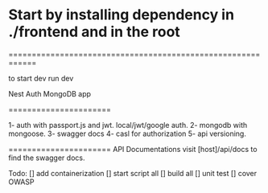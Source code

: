 # Start by installing dependency in ./frontend and in the root

============================================================

to start dev run dev

Nest Auth MongoDB app

======================

1- auth with passport.js and jwt. local/jwt/google auth.
2- mongodb with mongoose.
3- swagger docs
4- casl for authorization
5- api versioning.

======================
API Documentations
visit [host]/api/docs to find the swagger docs.

Todo:
[] add containerization
[] start script all
[] build all
[] unit test
[] cover OWASP
